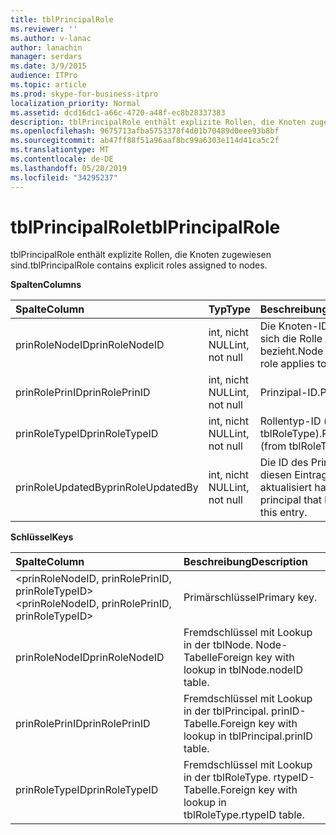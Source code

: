 ```yaml
---
title: tblPrincipalRole
ms.reviewer: ''
ms.author: v-lanac
author: lanachin
manager: serdars
ms.date: 3/9/2015
audience: ITPro
ms.topic: article
ms.prod: skype-for-business-itpro
localization_priority: Normal
ms.assetid: dcd16dc1-a66c-4720-a48f-ec8b28337383
description: tblPrincipalRole enthält explizite Rollen, die Knoten zugewiesen sind.
ms.openlocfilehash: 9675713afba5753378f4d01b70489d0eee93b8bf
ms.sourcegitcommit: ab47ff88f51a96aaf8bc99a6303e114d41ca5c2f
ms.translationtype: MT
ms.contentlocale: de-DE
ms.lasthandoff: 05/20/2019
ms.locfileid: "34295237"
---
```

# <a name="tblprincipalrole"></a><span data-ttu-id="00f84-103">tblPrincipalRole</span><span class="sxs-lookup"><span data-stu-id="00f84-103">tblPrincipalRole</span></span>
 
<span data-ttu-id="00f84-104">tblPrincipalRole enthält explizite Rollen, die Knoten zugewiesen sind.</span><span class="sxs-lookup"><span data-stu-id="00f84-104">tblPrincipalRole contains explicit roles assigned to nodes.</span></span>
  
<span data-ttu-id="00f84-105">**Spalten**</span><span class="sxs-lookup"><span data-stu-id="00f84-105">**Columns**</span></span>

|<span data-ttu-id="00f84-106">**Spalte**</span><span class="sxs-lookup"><span data-stu-id="00f84-106">**Column**</span></span>|<span data-ttu-id="00f84-107">**Typ**</span><span class="sxs-lookup"><span data-stu-id="00f84-107">**Type**</span></span>|<span data-ttu-id="00f84-108">**Beschreibung**</span><span class="sxs-lookup"><span data-stu-id="00f84-108">**Description**</span></span>|
|:-----|:-----|:-----|
|<span data-ttu-id="00f84-109">prinRoleNodeID</span><span class="sxs-lookup"><span data-stu-id="00f84-109">prinRoleNodeID</span></span>  <br/> |<span data-ttu-id="00f84-110">int, nicht NULL</span><span class="sxs-lookup"><span data-stu-id="00f84-110">int, not null</span></span>  <br/> |<span data-ttu-id="00f84-111">Die Knoten-ID, auf die sich die Rolle bezieht.</span><span class="sxs-lookup"><span data-stu-id="00f84-111">Node ID that the role applies to.</span></span>  <br/> |
|<span data-ttu-id="00f84-112">prinRolePrinID</span><span class="sxs-lookup"><span data-stu-id="00f84-112">prinRolePrinID</span></span>  <br/> |<span data-ttu-id="00f84-113">int, nicht NULL</span><span class="sxs-lookup"><span data-stu-id="00f84-113">int, not null</span></span>  <br/> |<span data-ttu-id="00f84-114">Prinzipal-ID.</span><span class="sxs-lookup"><span data-stu-id="00f84-114">Principal ID.</span></span>  <br/> |
|<span data-ttu-id="00f84-115">prinRoleTypeID</span><span class="sxs-lookup"><span data-stu-id="00f84-115">prinRoleTypeID</span></span>  <br/> |<span data-ttu-id="00f84-116">int, nicht NULL</span><span class="sxs-lookup"><span data-stu-id="00f84-116">int, not null</span></span>  <br/> |<span data-ttu-id="00f84-117">Rollentyp-ID (aus tblRoleType).</span><span class="sxs-lookup"><span data-stu-id="00f84-117">Role type ID (from tblRoleType).</span></span>  <br/> |
|<span data-ttu-id="00f84-118">prinRoleUpdatedBy</span><span class="sxs-lookup"><span data-stu-id="00f84-118">prinRoleUpdatedBy</span></span>  <br/> |<span data-ttu-id="00f84-119">int, nicht NULL</span><span class="sxs-lookup"><span data-stu-id="00f84-119">int, not null</span></span>  <br/> |<span data-ttu-id="00f84-120">Die ID des Prinzipals, der diesen Eintrag zuletzt aktualisiert hat.</span><span class="sxs-lookup"><span data-stu-id="00f84-120">ID of the principal that last updated this entry.</span></span>  <br/> |
   
<span data-ttu-id="00f84-121">**Schlüssel**</span><span class="sxs-lookup"><span data-stu-id="00f84-121">**Keys**</span></span>

|<span data-ttu-id="00f84-122">**Spalte**</span><span class="sxs-lookup"><span data-stu-id="00f84-122">**Column**</span></span>|<span data-ttu-id="00f84-123">**Beschreibung**</span><span class="sxs-lookup"><span data-stu-id="00f84-123">**Description**</span></span>|
|:-----|:-----|
|<span data-ttu-id="00f84-124">\<prinRoleNodeID, prinRolePrinID, prinRoleTypeID\></span><span class="sxs-lookup"><span data-stu-id="00f84-124">\<prinRoleNodeID, prinRolePrinID, prinRoleTypeID\></span></span>  <br/> |<span data-ttu-id="00f84-125">Primärschlüssel</span><span class="sxs-lookup"><span data-stu-id="00f84-125">Primary key.</span></span>  <br/> |
|<span data-ttu-id="00f84-126">prinRoleNodeID</span><span class="sxs-lookup"><span data-stu-id="00f84-126">prinRoleNodeID</span></span>  <br/> |<span data-ttu-id="00f84-127">Fremdschlüssel mit Lookup in der tblNode. Node-Tabelle</span><span class="sxs-lookup"><span data-stu-id="00f84-127">Foreign key with lookup in tblNode.nodeID table.</span></span>  <br/> |
|<span data-ttu-id="00f84-128">prinRolePrinID</span><span class="sxs-lookup"><span data-stu-id="00f84-128">prinRolePrinID</span></span>  <br/> |<span data-ttu-id="00f84-129">Fremdschlüssel mit Lookup in der tblPrincipal. prinID-Tabelle.</span><span class="sxs-lookup"><span data-stu-id="00f84-129">Foreign key with lookup in tblPrincipal.prinID table.</span></span>  <br/> |
|<span data-ttu-id="00f84-130">prinRoleTypeID</span><span class="sxs-lookup"><span data-stu-id="00f84-130">prinRoleTypeID</span></span>  <br/> |<span data-ttu-id="00f84-131">Fremdschlüssel mit Lookup in der tblRoleType. rtypeID-Tabelle.</span><span class="sxs-lookup"><span data-stu-id="00f84-131">Foreign key with lookup in tblRoleType.rtypeID table.</span></span>  <br/> |
   

